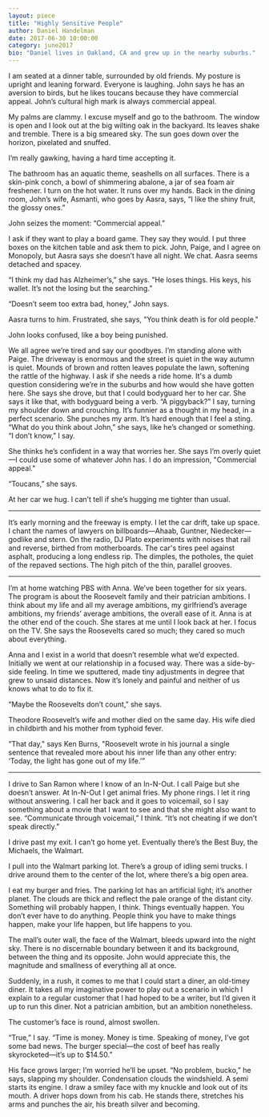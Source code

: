 ```yaml
---
layout: piece
title: "Highly Sensitive People"
author: Daniel Handelman
date: 2017-06-30 10:00:00
category: june2017
bio: "Daniel lives in Oakland, CA and grew up in the nearby suburbs."
---
```

I am seated at a dinner table, surrounded by old friends. My posture is upright and leaning forward. Everyone is laughing. John says he has an aversion to birds, but he likes toucans because they have commercial appeal. John’s cultural high mark is always commercial appeal. 

My palms are clammy. I excuse myself and go to the bathroom. The window is open and I look out at the big wilting oak in the backyard. Its leaves shake and tremble. There is a big smeared sky. The sun goes down over the horizon, pixelated and snuffed.

I’m really gawking, having a hard time accepting it. 

The bathroom has an aquatic theme, seashells on all surfaces. There is a skin-pink conch, a bowl of shimmering abalone, a jar of sea foam air freshener. I turn on the hot water. It runs over my hands. 
Back in the dining room, John’s wife, Asmanti, who goes by Aasra, says, “I like the shiny fruit, the glossy ones.” 

John seizes the moment: “Commercial appeal.”

I ask if they want to play a board game. They say they would. I put three boxes on the kitchen table and ask them to pick. John, Paige, and I agree on Monopoly, but Aasra says she doesn’t have all night. We chat. Aasra seems detached and spacey. 

“I think my dad has Alzheimer’s,” she says. "He loses things. His keys, his wallet. It’s not the losing but the searching.”

“Doesn’t seem too extra bad, honey,” John says. 

Aasra turns to him. Frustrated, she says, "You think death is for old people." 

John looks confused, like a boy being punished.

We all agree we’re tired and say our goodbyes. I’m standing alone with Paige. The driveway is enormous and the street is quiet in the way autumn is quiet. Mounds of brown and rotten leaves populate the lawn, softening the rattle of the highway. I ask if she needs a ride home. It's a dumb question considering we’re in the suburbs and how would she have gotten here. She says she drove, but that I could bodyguard her to her car. She says it like that, with bodyguard being a verb. “A piggyback?” I say, turning my shoulder down and crouching. It’s funnier as a thought in my head, in a perfect scenario. She punches my arm. It’s hard enough that I feel a sting. “What do you think about John,” she says, like he’s changed or something. “I don’t know,” I say. 

She thinks he’s confident in a way that worries her. She says I’m overly quiet—I could use some of whatever John has. I do an impression, "Commercial appeal." 

“Toucans,” she says.

At her car we hug. I can’t tell if she’s hugging me tighter than usual. 

***

It’s early morning and the freeway is empty. I let the car drift, take up space. I chant the names of lawyers on billboards—Ahaab, Guntner, Niedecker—godlike and stern. On the radio, DJ Plato experiments with noises that rail and reverse, birthed from motherboards. The car's tires peel against asphalt, producing a long endless rip. The dimples, the potholes, the quiet of the repaved sections. The high pitch of the thin, parallel grooves. 

***

I’m at home watching PBS with Anna. We’ve been together for six years. The program is about the Roosevelt family and their patrician ambitions. I think about my life and all my average ambitions, my girlfriend’s average ambitions, my friends’ average ambitions, the overall ease of it. Anna is at the other end of the couch. She stares at me until I look back at her. I focus on the TV. She says the Roosevelts cared so much; they cared so much about everything. 

Anna and I exist in a world that doesn’t resemble what we’d expected. Initially we went at our relationship in a focused way. There was a side-by-side feeling. In time we sputtered, made tiny adjustments in degree that grew to unsaid distances. Now it’s lonely and painful and neither of us knows what to do to fix it. 

“Maybe the Roosevelts don’t count,” she says. 

Theodore Roosevelt’s wife and mother died on the same day. His wife died in childbirth and his mother from typhoid fever. 

“That day," says Ken Burns, "Roosevelt wrote in his journal a single sentence that revealed more about his inner life than any other entry: ‘Today, the light has gone out of my life.’”

***

I drive to San Ramon where I know of an In-N-Out. I call Paige but she doesn’t answer. At In-N-Out I get animal fries. My phone rings. I let it ring without answering. I call her back and it goes to voicemail, so I say something about a movie that I want to see and that she might also want to see. “Communicate through voicemail,” I think. “It’s not cheating if we don’t speak directly.” 

I drive past my exit. I can’t go home yet. Eventually there’s the Best Buy, the Michaels, the Walmart. 

I pull into the Walmart parking lot. There’s a group of idling semi trucks. I drive around them to the center of the lot, where there’s a big open area. 

I eat my burger and fries. The parking lot has an artificial light; it’s another planet. The clouds are thick and reflect the pale orange of the distant city. Something will probably happen, I think. Things eventually happen. You don’t ever have to do anything. People think you have to make things happen, make your life happen, but life happens to you.

The mall’s outer wall, the face of the Walmart, bleeds upward into the night sky. There is no discernable boundary between it and its background, between the thing and its opposite. John would appreciate this, the magnitude and smallness of everything all at once. 

Suddenly, in a rush, it comes to me that I could start a diner, an old-timey diner. It takes all my imaginative power to play out a scenario in which I explain to a regular customer that I had hoped to be a writer, but I’d given it up to run this diner. Not a patrician ambition, but an ambition nonetheless. 

The customer’s face is round, almost swollen.

“True,” I say. “Time is money. Money is time. Speaking of money, I’ve got some bad news. The burger special—the cost of beef has really skyrocketed—it’s up to $14.50.” 

His face grows larger; I’m worried he’ll be upset. 
“No problem, bucko,” he says, slapping my shoulder. 
Condensation clouds the windshield. A semi starts its engine. I draw a smiley face with my knuckle and look out of its mouth. A driver hops down from his cab. He stands there, stretches his arms and punches the air, his breath silver and becoming.